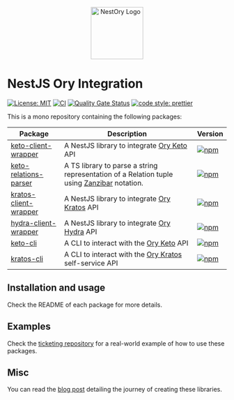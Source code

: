<p align="center">
  <a href="https://github.com/getlarge/nestjs-ory-integration/" target="blank"><img src="https://ipfs.io/ipfs/QmQ6CMaraTMrv8byJfY64mDM6o7citx1pgEobMKWEJaSCB?filename=ory-nestjs-min.png" width="120" alt="NestOry Logo" /></a>
</p>

# NestJS Ory Integration

[![License: MIT](https://img.shields.io/badge/License-MIT-yellow.svg)](https://opensource.org/licenses/MIT)
[![CI](https://github.com/getlarge/nestjs-ory-integration/actions/workflows/ci.yaml/badge.svg?branch=main&event=push)](https://github.com/getlarge/nestjs-ory-integration/actions/workflows/ci.yaml)
[![Quality Gate Status](https://sonarcloud.io/api/project_badges/measure?project=getlarge_nestjs-ory-integration&metric=alert_status)](https://sonarcloud.io/summary/new_code?id=getlarge_nestjs-ory-integration)
[![code style: prettier](https://img.shields.io/badge/code_style-prettier-ff69b4.svg?style=flat-square)](https://github.com/prettier/prettier)

This is a mono repository containing the following packages:

| Package                                                             | Description                                                                                                            | Version                                                                                                                                          |
| ------------------------------------------------------------------- | ---------------------------------------------------------------------------------------------------------------------- | ------------------------------------------------------------------------------------------------------------------------------------------------ |
| [keto-client-wrapper](./packages/keto-client-wrapper/README.md)     | A NestJS library to integrate [Ory Keto](https://www.ory.sh/keto/docs/) API                                            | [![npm](https://img.shields.io/npm/v/@getlarge/keto-client-wrapper.svg?style=flat)](https://npmjs.org/package/@getlarge/keto-client-wrapper)     |
| [keto-relations-parser](./packages/keto-relations-parser/README.md) | A TS library to parse a string representation of a Relation tuple using [Zanzibar](https://zanzibar.academy) notation. | [![npm](https://img.shields.io/npm/v/@getlarge/keto-relations-parser.svg?style=flat)](https://npmjs.org/package/@getlarge/keto-relations-parser) |
| [kratos-client-wrapper](./packages/kratos-client-wrapper/README.md) | A NestJS library to integrate [Ory Kratos](https://www.ory.sh/kratos/docs/) API                                        | [![npm](https://img.shields.io/npm/v/@getlarge/kratos-client-wrapper.svg?style=flat)](https://npmjs.org/package/@getlarge/kratos-client-wrapper) |
| [hydra-client-wrapper](./packages/hydra-client-wrapper/README.md)   | A NestJS library to integrate [Ory Hydra](https://www.ory.sh/hydra/docs/) API                                          | [![npm](https://img.shields.io/npm/v/@getlarge/hydra-client-wrapper.svg?style=flat)](https://npmjs.org/package/@getlarge/hydra-client-wrapper)   |
| [keto-cli](./packages/keto-cli/README.md)                           | A CLI to interact with the [Ory Keto](https://www.ory.sh/keto/docs/) API                                               | [![npm](https://img.shields.io/npm/v/@getlarge/keto-cli.svg?style=flat)](https://npmjs.org/package/@getlarge/keto-cli)                           |
| [kratos-cli](./packages/kratos-cli/README.md)                       | A CLI to interact with the [Ory Kratos](https://www.ory.sh/kratos/docs/) self-service API                              | [![npm](https://img.shields.io/npm/v/@getlarge/kratos-cli.svg?style=flat)](https://npmjs.org/package/@getlarge/kratos-cli)                       |

## Installation and usage

Check the README of each package for more details.

## Examples

Check the [ticketing repository](https://github.com/getlarge/ticketing) for a real-world example of how to use these packages.

## Misc

You can read the [blog post](https://dev.to/getlarge/creating-ory-integration-libraries-for-nestjs-6pj) detailing the journey of creating these libraries.
